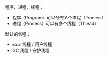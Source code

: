 程序、进程、线程：

- 程序（Program）可以分有多个进程（Process）
- 进程（Process）可以有多个线程（Thread）

默认的线程：

- `main` 线程 / 用户线程
- GC 线程 / 守护线程